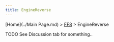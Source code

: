```yaml
---
title: EngineReverse
---
```


[Home](../Main Page.md) > [FF8](../FF8.md) > EngineReverse

TODO See Discussion tab for something..
